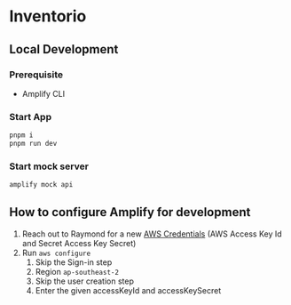 # Inventorio

## Local Development

### Prerequisite

- Amplify CLI

### Start App

```ps1
pnpm i
pnpm run dev
```

### Start mock server

```ps1
amplify mock api
```

## How to configure Amplify for development

1. Reach out to Raymond for a new [AWS Credentials](https://docs.amplify.aws/cli/start/install/#configure-the-amplify-cli) (AWS Access Key Id and Secret Access Key Secret)
2. Run `aws configure`
   1. Skip the Sign-in step
   2. Region `ap-southeast-2`
   3. Skip the user creation step
   4. Enter the given accessKeyId and accessKeySecret

